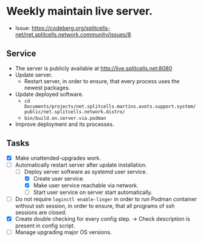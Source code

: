 # Weekly maintain live server.
* Issue: https://codeberg.org/splitcells-net/net.splitcells.network.community/issues/8
## Service
* The server is publicly available at http://live.splitcells.net:8080
* Update server.
    * Restart server, in order to ensure, that every process uses the newest packages.
* Update deployed software.
    * `cd Documents/projects/net.splitcells.martins.avots.support.system/public/net.splitcells.network.distro/` 
    * `bin/build.on.server.via.podman` 
* Improve deployment and its processes.
## Tasks
* [x] Make unattended-upgrades work.
* [ ] Automatically restart server after update installation.
    * [ ] Deploy server software as systemd user service.
        * [x] Create user service.
        * [x] Make user service reachable via network.
        * [ ] Start user service on server start automatically.
* [ ] Do not require `loginctl enable-linger` in order to run Podman container without ssh session,
  in order to ensure, that all programs of ssh sessions are closed.
* [x] Create double checking for every config step. -> Check description is present in config script.
* [ ] Manage upgrading major OS versions.